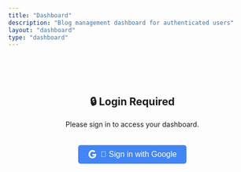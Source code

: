 ```yaml
---
title: "Dashboard"
description: "Blog management dashboard for authenticated users"
layout: "dashboard"
type: "dashboard"
---
```


<div class="login-required" style="text-align: center; padding: 50px;">
    <h2>🔒 Login Required</h2>
    <p>Please sign in to access your dashboard.</p>
    <button onclick="googleAuth.login()" class="login-btn" style="
        background: #4285f4;
        color: white;
        border: none;
        padding: 10px 20px;
        border-radius: 5px;
        font-size: 16px;
        cursor: pointer;
        margin-top: 20px;
        display: inline-flex;
        align-items: center;
    ">
        <svg width="18" height="18" viewBox="0 0 18 18" style="margin-right: 8px;">
            <path fill="#FFFFFF" d="M16.51 8H8.98v3h4.3c-.18 1-.74 1.48-1.6 2.04v2.01h2.6a7.8 7.8 0 0 0 2.38-5.88c0-.57-.05-.66-.15-1.18z"/>
            <path fill="#FFFFFF" d="M8.98 17c2.16 0 3.97-.72 5.3-1.94l-2.6-2.04a4.8 4.8 0 0 1-2.7.75 4.8 4.8 0 0 1-4.52-3.36H1.83v2.07A8 8 0 0 0 8.98 17z"/>
            <path fill="#FFFFFF" d="M4.46 10.41a4.8 4.8 0 0 1-.25-1.41c0-.49.09-.97.25-1.41V5.52H1.83a8 8 0 0 0-.86 3.48c0 1.24.32 2.47.86 3.48l2.63-2.07z"/>
            <path fill="#FFFFFF" d="M8.98 3.58c1.32 0 2.5.45 3.44 1.35l2.54-2.54A8 8 0 0 0 8.98 0 8 8 0 0 0 1.83 5.52L4.46 7.6A4.77 4.77 0 0 1 8.98 3.58z"/>
        </svg>
        🔑 Sign in with Google
    </button>
</div>

<div class="auth-required dashboard-content" style="display: none;">
    
# 📊 Blog Dashboard

Welcome to your personal blogging dashboard! From here you can manage your content, create new posts, and monitor your blog's performance.

## 🚀 Quick Actions

<div class="dashboard-actions" style="display: grid; grid-template-columns: repeat(auto-fit, minmax(250px, 1fr)); gap: 20px; margin: 20px 0;">
    
<div class="action-card" style="border: 1px solid #ddd; border-radius: 8px; padding: 20px; text-align: center;">
    <h3>✍️ Create New Post</h3>
    <p>Write and publish a new blog post</p>
    <button onclick="showCreatePostForm()" class="btn-primary">Create Post</button>
</div>

<div class="action-card" style="border: 1px solid #ddd; border-radius: 8px; padding: 20px; text-align: center;">
    <h3>📝 Manage Posts</h3>
    <p>Edit, publish, or delete existing posts</p>
    <button onclick="showPostsManager()" class="btn-primary">Manage Posts</button>
</div>

<div class="action-card" style="border: 1px solid #ddd; border-radius: 8px; padding: 20px; text-align: center;">
    <h3>📊 Analytics</h3>
    <p>View your blog's performance and statistics</p>
    <button onclick="showAnalytics()" class="btn-primary">View Analytics</button>
</div>

<div class="action-card" style="border: 1px solid #ddd; border-radius: 8px; padding: 20px; text-align: center;">
    <h3>⚙️ Settings</h3>
    <p>Customize your blog settings and preferences</p>
    <button onclick="showSettings()" class="btn-primary">Settings</button>
</div>

</div>

## 📋 Recent Activity

<div id="recent-activity" class="recent-activity">
    <p>Loading recent activity...</p>
</div>

## 📈 Quick Stats

<div class="stats-container" style="display: grid; grid-template-columns: repeat(auto-fit, minmax(200px, 1fr)); gap: 15px; margin: 20px 0;">
    
<div class="stat-card" style="background: #f8f9fa; border-radius: 8px; padding: 15px; text-align: center;">
    <h3 style="margin: 0; color: #0366d6;">-</h3>
    <p style="margin: 5px 0; color: #586069;">Total Posts</p>
</div>

<div class="stat-card" style="background: #f8f9fa; border-radius: 8px; padding: 15px; text-align: center;">
    <h3 style="margin: 0; color: #28a745;">-</h3>
    <p style="margin: 5px 0; color: #586069;">Published Posts</p>
</div>

<div class="stat-card" style="background: #f8f9fa; border-radius: 8px; padding: 15px; text-align: center;">
    <h3 style="margin: 0; color: #ffc107;">-</h3>
    <p style="margin: 5px 0; color: #586069;">Draft Posts</p>
</div>

<div class="stat-card" style="background: #f8f9fa; border-radius: 8px; padding: 15px; text-align: center;">
    <h3 style="margin: 0; color: #6f42c1;">-</h3>
    <p style="margin: 5px 0; color: #586069;">Total Views</p>
</div>

</div>

</div>

<!-- Modal for creating new posts -->
<div id="create-post-modal" class="modal" style="display: none;">
    <div class="modal-content">
        <span class="close" onclick="hideCreatePostForm()">&times;</span>
        <h2>✍️ Create New Blog Post</h2>
        
        <form id="create-post-form" onsubmit="return handleCreatePost(event);">
            <div class="form-group">
                <label for="post-title">Title *</label>
                <input type="text" id="post-title" name="title" required placeholder="Enter your post title">
            </div>
            
            <div class="form-group">
                <label for="post-content">Content *</label>
                <textarea id="post-content" name="content" required rows="15" placeholder="Write your post content in Markdown format...

## Introduction

Your content goes here...

## Main Points

- Point 1
- Point 2

## Conclusion

Wrap up your thoughts."></textarea>
            </div>
            
            <div class="form-row">
                <div class="form-group">
                    <label for="post-tags">Tags</label>
                    <input type="text" id="post-tags" name="tags" placeholder="technology, programming, personal">
                    <small>Separate tags with commas</small>
                </div>
                
                <div class="form-group">
                    <label for="post-category">Category</label>
                    <select id="post-category" name="category">
                        <option value="General">General</option>
                        <option value="Technology">Technology</option>
                        <option value="Business">Business</option>
                        <option value="Personal">Personal</option>
                        <option value="Projects">Projects</option>
                        <option value="Research">Research</option>
                    </select>
                </div>
            </div>
            
            <div class="form-actions">
                <button type="button" onclick="hideCreatePostForm()" class="btn-secondary">Cancel</button>
                <button type="submit" class="btn-primary">Create Post</button>
            </div>
        </form>
    </div>
</div>

<!-- Posts Manager Modal -->
<div id="posts-manager-modal" class="modal" style="display: none;">
    <div class="modal-content" style="max-width: 800px;">
        <span class="close" onclick="hidePostsManager()">&times;</span>
        <h2>📝 Manage Your Posts</h2>
        
        <div id="posts-list" class="posts-list">
            <p>Loading your posts...</p>
        </div>
    </div>
</div>

<!-- Load authentication systems in correct order -->
<script src="/js/auth-fix.js"></script>
<script src="/js/google-auth.js"></script>
<script src="/js/dashboard.js"></script>
<script src="/js/auth-cleanup.js"></script>

<style>
.btn-primary {
    background: #0366d6;
    color: white;
    border: none;
    padding: 10px 20px;
    border-radius: 5px;
    cursor: pointer;
    font-size: 14px;
}

.btn-secondary {
    background: #6c757d;
    color: white;
    border: none;
    padding: 10px 20px;
    border-radius: 5px;
    cursor: pointer;
    font-size: 14px;
}

.btn-primary:hover, .btn-secondary:hover {
    opacity: 0.9;
}

.modal {
    position: fixed;
    z-index: 1000;
    left: 0;
    top: 0;
    width: 100%;
    height: 100%;
    background-color: rgba(0,0,0,0.5);
}

.modal-content {
    background-color: #fefefe;
    margin: 15% auto;
    padding: 20px;
    border: 1px solid #888;
    border-radius: 8px;
    width: 80%;
    max-width: 600px;
    max-height: 80vh;
    overflow-y: auto;
}

.close {
    color: #aaa;
    float: right;
    font-size: 28px;
    font-weight: bold;
    cursor: pointer;
}

.close:hover {
    color: black;
}

.form-group {
    margin-bottom: 20px;
}

.form-row {
    display: grid;
    grid-template-columns: 1fr 1fr;
    gap: 20px;
}

.form-group label {
    display: block;
    margin-bottom: 5px;
    font-weight: bold;
}

.form-group input, .form-group textarea, .form-group select {
    width: 100%;
    padding: 8px 12px;
    border: 1px solid #ddd;
    border-radius: 4px;
    font-size: 14px;
    box-sizing: border-box;
}

.form-group small {
    color: #6c757d;
    font-size: 12px;
}

.form-actions {
    text-align: right;
    margin-top: 20px;
}

.form-actions button {
    margin-left: 10px;
}

.posts-list {
    max-height: 400px;
    overflow-y: auto;
}

.post-item {
    border: 1px solid #ddd;
    border-radius: 5px;
    padding: 15px;
    margin-bottom: 10px;
}

.post-item h4 {
    margin: 0 0 10px 0;
    color: #0366d6;
}

.post-item .post-meta {
    color: #6c757d;
    font-size: 12px;
    margin-bottom: 10px;
}

.post-item .post-actions {
    text-align: right;
}

.post-item .post-actions button {
    margin-left: 5px;
    padding: 5px 10px;
    font-size: 12px;
}
</style>
